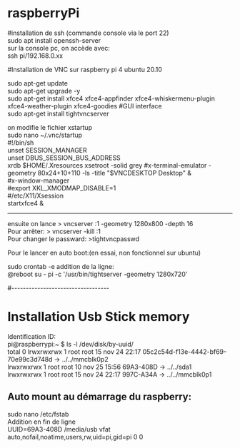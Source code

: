 
# raspberryPi    
#installation de ssh (commande console via le port 22)       
sudo apt install openssh-server     
sur la console pc, on accède avec:      
ssh pi/192.168.0.xx     

#Installation de VNC sur raspberry pi 4 ubuntu 20.10

sudo apt-get update     
sudo apt-get upgrade -y     
sudo apt-get install xfce4 xfce4-appfinder xfce4-whiskermenu-plugin xfce4-weather-plugin xfce4-goodies  #GUI interface       
sudo apt-get install tightvncserver   

on modifie le fichier xstartup      
sudo nano ~/.vnc/startup        
#!/bin/sh   
unset SESSION_MANAGER   
unset DBUS_SESSION_BUS_ADDRESS      
xrdb $HOME/.Xresources  
xsetroot -solid grey  
#x-terminal-emulator -geometry 80x24+10+110 -ls -title "$VNCDESKTOP Desktop" &   
#x-window-manager  
#export XKL_XMODMAP_DISABLE=1  
#/etc/X11/Xsession      
startxfce4 &        

----------------------

ensuite on lance > vncserver :1 -geometry 1280x800 -depth 16    
Pour arrêter: > vncserver -kill :1  
Pour changer le passward: >tightvncpasswd   

Pour le lancer en auto boot:(en essai, non fonctionnel sur ubuntu)  

sudo crontab -e 
addition de la ligne:   
@reboot su - pi -c '/usr/bin/tightserver -geometry 1280x720'    

#----------------------------------     
# Installation Usb Stick memory 
Identification ID:      
pi@raspberrypi:~ $  ls -l /dev/disk/by-uuid/  
total 0 
lrwxrwxrwx 1 root root 15 nov 24 22:17 05c2c54d-f13e-4442-bf69-70e99c3d748d -> ../../mmcblk0p2  
lrwxrwxrwx 1 root root 10 nov 25 15:56 69A3-408D -> ../../sda1  
lrwxrwxrwx 1 root root 15 nov 24 22:17 997C-A34A -> ../../mmcblk0p1 

Auto mount au démarrage du raspberry: 
------------------------------------
sudo nano /etc/fstab  
Addition en fin de ligne  
UUID=69A3-408D /media/usb vfat auto,nofail,noatime,users,rw,uid=pi,gid=pi 0 0   




